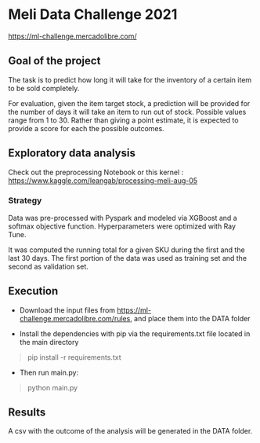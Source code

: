 # Meli Data Challenge 2021

https://ml-challenge.mercadolibre.com/

## Goal of the project

The task is to predict how long it will take for the inventory of a certain item to be sold completely. 

For evaluation, given the item target stock, a prediction will be provided for the number of days it will take an item to run out of stock. Possible values range from 1 to 30. Rather than giving a point estimate, it is expected to provide a score for each the possible outcomes.


## Exploratory data analysis

Check out the preprocessing Notebook or this kernel : https://www.kaggle.com/leangab/processing-meli-aug-05


### Strategy 

Data was pre-processed with Pyspark and modeled via XGBoost and a softmax objective function. Hyperparameters were optimized with Ray Tune. 

It was computed the running total for a given SKU during the first and the last 30 days. 
The first portion of the data was used as training set and the second as validation set.


## Execution

- Download the input files from 
https://ml-challenge.mercadolibre.com/rules, and place them into the DATA folder

* Install the dependencies with pip via the requirements.txt file located in the main directory

>  pip install -r requirements.txt

* Then run main.py:

> python main.py 

## Results
A csv with the outcome of the analysis will be generated in the DATA folder.